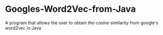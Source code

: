# Googles-Word2Vec-from-Java
A program that allows the user to obtain the cosine similarity from google's word2vec in Java
